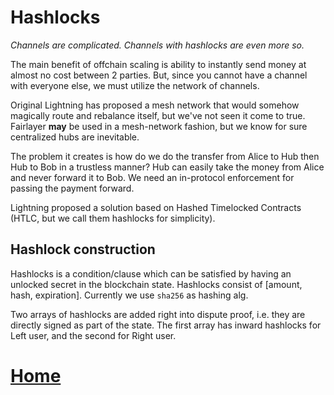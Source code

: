 # Hashlocks

_Channels are complicated. Channels with hashlocks are even more so._

The main benefit of offchain scaling is ability to instantly send money at almost no cost between 2 parties. But, since you cannot have a channel with everyone else, we must utilize the network of channels.

Original Lightning has proposed a mesh network that would somehow magically route and rebalance itself, but we've not seen it come to true. Fairlayer **may** be used in a mesh-network fashion, but we know for sure centralized hubs are inevitable.

The problem it creates is how do we do the transfer from Alice to Hub then Hub to Bob in a trustless manner? Hub can easily take the money from Alice and never forward it to Bob. We need an in-protocol enforcement for passing the payment forward. 

Lightning proposed a solution based on Hashed Timelocked Contracts (HTLC, but we call them hashlocks for simplicity). 

## Hashlock construction

Hashlocks is a condition/clause which can be satisfied by having an unlocked secret in the blockchain state. Hashlocks consist of [amount, hash, expiration]. Currently we use `sha256` as hashing alg.

Two arrays of hashlocks are added right into dispute proof, i.e. they are directly signed as part of the state. The first array has inward hashlocks for Left user, and the second for Right user.






# [Home](/wiki/start.md)




